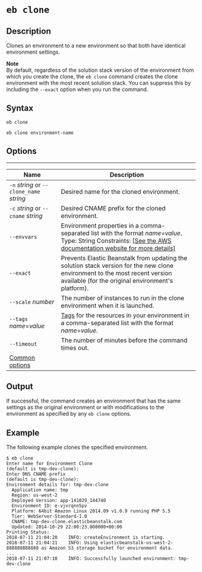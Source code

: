# `eb clone`<a name="eb3-clone"></a>

## Description<a name="eb3-clonedescription"></a>

Clones an environment to a new environment so that both have identical environment settings\.

**Note**  
By default, regardless of the solution stack version of the environment from which you create the clone, the `eb clone` command creates the clone environment with the most recent solution stack\. You can suppress this by including the `--exact` option when you run the command\.

## Syntax<a name="eb3-clonesyntax"></a>

 `eb clone` 

 `eb clone environment-name` 

## Options<a name="eb3-cloneoptions"></a>


****  

|  Name  |  Description  | 
| --- | --- | 
|  `-n` *string* or `--clone_name` *string*  |  Desired name for the cloned environment\.  | 
|  `-c` *string* or `--cname` *string*  |  Desired CNAME prefix for the cloned environment\.  | 
|  `--envvars`  |  Environment properties in a comma\-separated list with the format *name*=*value*\. Type: String Constraints: [\[See the AWS documentation website for more details\]](http://docs.aws.amazon.com/elasticbeanstalk/latest/dg/eb3-clone.html)  | 
|  `--exact`  |  Prevents Elastic Beanstalk from updating the solution stack version for the new clone environment to the most recent version available \(for the original environment's platform\)\.  | 
|  `--scale` *number*  |  The number of instances to run in the clone environment when it is launched\.  | 
|  `--tags` *name*=*value*  |  [Tags](using-features.tagging.md) for the resources in your environment in a comma\-separated list with the format *name*=*value*\.  | 
|  `--timeout`  |  The number of minutes before the command times out\.  | 
|  [Common options](eb3-cmd-options.md)  |  | 

## Output<a name="eb3-cloneoutput"></a>

If successful, the command creates an environment that has the same settings as the original environment or with modifications to the environment as specified by any `eb clone` options\.

## Example<a name="eb3-cloneexample"></a>

The following example clones the specified environment\.

```
$ eb clone
Enter name for Environment Clone
(default is tmp-dev-clone):
Enter DNS CNAME prefix
(default is tmp-dev-clone):
Environment details for: tmp-dev-clone
  Application name: tmp
  Region: us-west-2
  Deployed Version: app-141029_144740
  Environment ID: e-vjvrqnn5pv
  Platform: 64bit Amazon Linux 2014.09 v1.0.9 running PHP 5.5
  Tier: WebServer-Standard-1.0
  CNAME: tmp-dev-clone.elasticbeanstalk.com
  Updated: 2014-10-29 22:00:23.008000+00:00
Printing Status:
2018-07-11 21:04:20    INFO: createEnvironment is starting.
2018-07-11 21:04:21    INFO: Using elasticbeanstalk-us-west-2-888888888888 as Amazon S3 storage bucket for environment data.
...
2018-07-11 21:07:10    INFO: Successfully launched environment: tmp-dev-clone
```